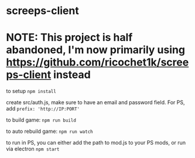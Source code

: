 # screeps-client

# NOTE: This project is half abandoned, I'm now primarily using https://github.com/ricochet1k/screeps-client instead


to setup
  `npm install`

create src/auth.js, make sure to have an email and password field. For PS, add `prefix: 'http://IP:PORT'`

to build game:
	`npm run build`

to auto rebuild game:
	`npm run watch`

to run in PS, you can either add the path to mod.js to your PS mods, or run via electron
  `npm start`
